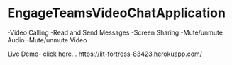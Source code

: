 # EngageTeamsVideoChatApplication

-Video Calling 
-Read and Send Messages
-Screen Sharing
-Mute/unmute Audio
-Mute/unmute Video

Live Demo- click here... https://lit-fortress-83423.herokuapp.com/

